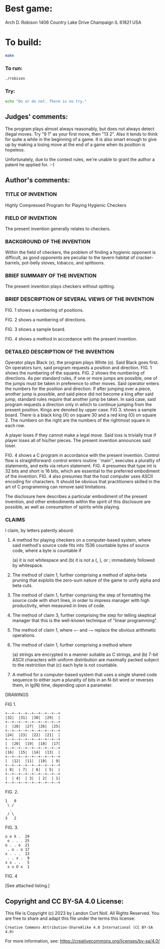 # Best game:

Arch D. Robison
1406 Country Lake Drive
Champaign IL 61821
USA

# To build:

```sh
make
```

### To run:

```sh
./robison
```

### Try:

```sh
echo "Do or do not. There is no try."
```

## Judges' comments:

The program plays almost always reasonably, but does not always detect
illegal moves.  Try "9 1" as your first move, then "13 2". Also it
tends to think for quite a while in the beginning of a game. It is
also smart enough to give up by making a losing move at the end of
a game when its position is hopeless.

Unfortunately, due to the contest rules, we're unable to grant the
author a patent he applied for.  :-)

## Author's comments:

### TITLE OF INVENTION

Highly Compressed Program for Playing Hygienic Checkers

### FIELD OF INVENTION

The present invention generally relates to checkers.

### BACKGROUND OF THE INVENTION

Within the field of checkers, the problem of finding a hygienic opponent
is difficult, as good opponents are peculiar to the tavern habitat of
cracker-barrels, pot-belly stoves, tobacco, and spittoons.

### BRIEF SUMMARY OF THE INVENTION

The present invention plays checkers without spitting.

### BRIEF DESCRIPTION OF SEVERAL VIEWS OF THE INVENTION

FIG. 1 shows a numbering of positions.

FIG. 2 shows a numbering of directions.

FIG. 3 shows a sample board.

FIG. 4 shows a method in accordance with the present invention.

### DETAILED DESCRIPTION OF THE INVENTION

Operator plays Black (x); the program plays White (o).  Said Black goes
first.  On operators turn, said program requests a position and direction.
FIG. 1 shows the numbering of the squares.  FIG. 2 shows the numbering of
directions.  As per standard rules, if one or more jumps are possible, one
 of the jumps must be taken in preference to other moves.  Said operator
enters the numbers for the position and direction.  If after jumping over a
piece, another jump is possible, and said piece did not become a king after
said jump, standard rules require that another jump be taken.  In said case,
said program requests a direction only in which to continue jumping from the
present position.  Kings are denoted by upper case.  FIG 3. shows a sample
board.  There is a black king (X) on square 30 and a red king (O) on square
2. The numbers on the right are the numbers of the rightmost square in each
row.

A player loses if they cannot make a legal move.  Said loss is trivially
true if player loses all of his/her pieces.  The present invention announces
said loser.

FIG. 4 shows a C program in accordance with the present invention.  Control
flow is straightforward: control enters routine ``main'', executes a
plurality of statements, and exits via return statement.  FIG. 4 presumes
that type int is 32 bits and short is 16 bits, which are essential to the
preferred embodiment of the invention.  FIG. 4 also presumes that the host
computer uses ASCII encoding for characters. It should be obvious that
practitioners skilled in the art of C programming can remove said
limitations.

The disclosure here describes a particular embodiment of the present
invention, and other embodiments within the spirit of this disclosure
are possible, as well as consumption of spirits while playing.

### CLAIMS

I claim, by letters patently absurd:

1.  A method for playing checkers on a computer-based system, where said
    method's source code fits into 1536 countable bytes of source code,
    where a byte is countable if

	(a) it is not whitespace and
	(b) it is not a {, }, or ; immediately followed by whitespace.

2.  The method of claim 1, further comprising a method of alpha-beta pruning
    that exploits the zero-sum nature of the game to unify alpha
    and beta cuts.

3.  The method of claim 1, further comprising the step of formatting the
    source code with short lines, in order to impress manager with
    high productivity, when measured in lines of code.

4.  The method of claim 3, further comprising the step for telling
    skeptical manager that this is the well-known technique of
    "linear programming".

5.  The method of claim 1, where ~- and -~ replace the obvious arithmetic
    operations.

6.  The method of claim 1, further comprising a method where

	(a) strings are encrypted in a manner suitable as C strings, and
	(b) 7-bit ASCII characters with uniform distribution are maximally
	    packed subject to the restriction that
	(c) each byte is not countable.

7.  A method for a computer-based system that uses a single shared code
    sequence to either sum a plurality of bits in an N-bit word or reverses
    them, in lg(N) time, depending upon a parameter.

DRAWINGS

FIG 1.

	+--+--+--+--+--+--+--+--+
	|32|  |31|  |30|  |29|  |
	+--+--+--+--+--+--+--+--+
	|  |28|  |27|  |26|  |25|
	+--+--+--+--+--+--+--+--+
	|24|  |23|  |22|  |21|  |
	+--+--+--+--+--+--+--+--+
	|  |20|  |19|  |18|  |17|
	+--+--+--+--+--+--+--+--+
	|16|  |15|  |14|  |13|  |
	+--+--+--+--+--+--+--+--+
	|  |12|  |11|  |10|  | 9|
	+--+--+--+--+--+--+--+--+
	| 8|  | 7|  | 6|  | 5|  |
	+--+--+--+--+--+--+--+--+
	|  | 4|  | 3|  | 2|  | 1|
	+--+--+--+--+--+--+--+--+

FIG. 2.

	1   0
	 \ /
	  .
	 / \
	3   2

FIG. 3.

	o o X .  29
	 o . . . 25
	o . . o  21
	 . o . o 17
	x . . .  13
	 . . x .  9
	x x . .   5
	 x x O x  1

FIG. 4

[See attached listing.]

## Copyright and CC BY-SA 4.0 License:

This file is Copyright (c) 2023 by Landon Curt Noll.  All Rights Reserved.
You are free to share and adapt this file under the terms this license:

    Creative Commons Attribution-ShareAlike 4.0 International (CC BY-SA 4.0)

For more information, see: https://creativecommons.org/licenses/by-sa/4.0/

